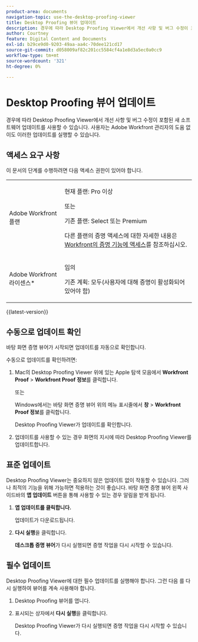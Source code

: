 ```yaml
---
product-area: documents
navigation-topic: use-the-desktop-proofing-viewer
title: Desktop Proofing 뷰어 업데이트
description: 경우에 따라 Desktop Proofing Viewer에서 개선 사항 및 버그 수정이 포함된 새 소프트웨어 업데이트를 사용할 수 있습니다. 사용자는 Adobe Workfront 관리자의 도움 없이도 이러한 업데이트를 실행할 수 있습니다.
author: Courtney
feature: Digital Content and Documents
exl-id: b29ce9d0-9203-49aa-aa4c-70dee121cd17
source-git-commit: d058009af82c201cc5584cf4a1e8d3a5ec0a0cc9
workflow-type: tm+mt
source-wordcount: '321'
ht-degree: 0%

---
```


# Desktop Proofing 뷰어 업데이트

경우에 따라 Desktop Proofing Viewer에서 개선 사항 및 버그 수정이 포함된 새 소프트웨어 업데이트를 사용할 수 있습니다. 사용자는 Adobe Workfront 관리자의 도움 없이도 이러한 업데이트를 실행할 수 있습니다.

<!--
>[!IMPORTANT]
>
>Windows users must manually reinstall the Desktop Proofing Viewer to support Chrome version 91. After manually reinstalling, the Desktop Proofing Viewer upgrades to the latest version (2.0.15). Future updates to the Desktop Proofing Viewer will be automatic. For information in reinstalling, see [Install the Desktop Proofing Viewer](../../../review-and-approve-work/proofing/use-the-desktop-proofing-viewer/installing-desktop-proofing-viewer.md). -->

## 액세스 요구 사항

이 문서의 단계를 수행하려면 다음 액세스 권한이 있어야 합니다.

<table style="table-layout:auto"> 
 <col> 
 <col> 
 <tbody> 
  <tr> 
   <td role="rowheader">Adobe Workfront 플랜</td> 
   <td> <p>현재 플랜: Pro 이상</p> <p>또는</p> <p>기존 플랜: Select 또는 Premium</p> <p>다른 플랜의 증명 액세스에 대한 자세한 내용은 <a href="/help/quicksilver/administration-and-setup/manage-workfront/configure-proofing/access-to-proofing-functionality.md" class="MCXref xref">Workfront의 증명 기능에 액세스</a>를 참조하십시오.</p> </td> 
  </tr> 
  <tr> 
   <td role="rowheader">Adobe Workfront 라이센스*</td> 
   <td> <p>임의</p> <p>기존 계획: 모두(사용자에 대해 증명이 활성화되어 있어야 함)</p> </td> 
  </tr> 
 </tbody> 
</table>

{{latest-version}}

## 수동으로 업데이트 확인

바탕 화면 증명 뷰어가 시작되면 업데이트를 자동으로 확인합니다. 

수동으로 업데이트를 확인하려면:

1. Mac의 Desktop Proofing Viewer 위에 있는 Apple 탐색 모음에서 **Workfront Proof** > **Workfront Proof 정보**&#x200B;를 클릭합니다. 

   또는

   Windows에서는 바탕 화면 증명 뷰어 위의 메뉴 표시줄에서 **창** > **Workfront Proof 정보**&#x200B;를 클릭합니다.

   Desktop Proofing Viewer가 업데이트를 확인합니다.

1. 업데이트를 사용할 수 있는 경우 화면의 지시에 따라 Desktop Proofing Viewer를 업데이트합니다.

## 표준 업데이트

Desktop Proofing Viewer는 중요하지 않은 업데이트 없이 작동할 수 있습니다. 그러나 최적의 기능을 위해 가능하면 적용하는 것이 좋습니다. 바탕 화면 증명 뷰어 왼쪽 사이드바의 **앱 업데이트** 버튼을 통해 사용할 수 있는 경우 알림을 받게 됩니다.

1. **앱 업데이트를 클릭합니다.**

   업데이트가 다운로드됩니다.

1. **다시 실행**&#x200B;을 클릭합니다.

   **데스크톱 증명 뷰어**&#x200B;가 다시 실행되면 증명 작업을 다시 시작할 수 있습니다.

## 필수 업데이트

Desktop Proofing Viewer에 대한 필수 업데이트를 실행해야 합니다. 그런 다음 를 다시 실행하여 뷰어를 계속 사용해야 합니다.

1. Desktop Proofing 뷰어를 엽니다.
1. 표시되는 상자에서 **다시 실행**&#x200B;을 클릭합니다.

   Desktop Proofing Viewer가 다시 실행되면 증명 작업을 다시 시작할 수 있습니다. 
